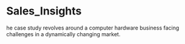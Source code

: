 # Sales_Insights
he case study revolves around a computer hardware business facing challenges in a dynamically changing market.
